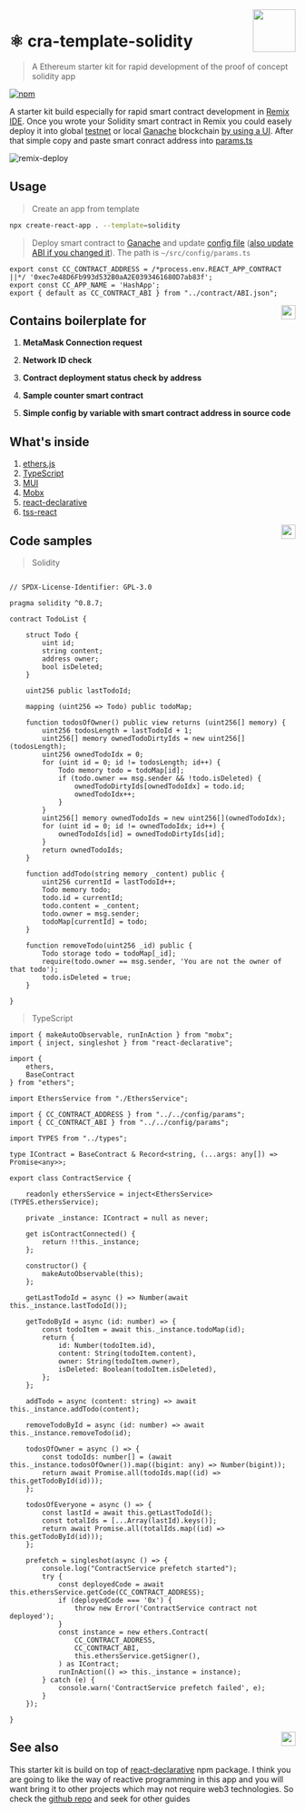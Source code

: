 <img src="./docs/logo.svg" height="75px" align="right">

# ⚛️ cra-template-solidity

> A Ethereum starter kit for rapid development of the proof of concept solidity app

[![npm](https://img.shields.io/npm/v/cra-template-solidity.svg?style=flat-square)](https://npmjs.org/package/cra-template-solidity)

A starter kit build especially for rapid smart contract development in [Remix IDE](https://remix-project.org/). Once you wrote your Solidity smart contract in Remix you could easely deploy it into global [testnet](https://ethereum.org/en/developers/docs/networks/) or local [Ganache](https://trufflesuite.com/ganache/) blockchain [by using a UI](https://www.linkedin.com/pulse/using-ganache-ethereum-emulator-metamask-farhan-khan/). After that simple copy and paste smart conract address into [params.ts](./template/src/config/params.ts)

![remix-deploy](./docs/remix.png)

## Usage

> Create an app from template

```bash
npx create-react-app . --template=solidity
```

> Deploy smart contract to [Ganache](https://trufflesuite.com/ganache/) and update [config file](./template/src/config/params.ts) ([also update ABI if you changed it](https://www.geeksforgeeks.org/application-binary-interfaceabi-in-ethereum-virtual-machine/)). The path is `~/src/config/params.ts`

```tsx
export const CC_CONTRACT_ADDRESS = /*process.env.REACT_APP_CONTRACT ||*/ '0xec7e48D6Fb993d532B0aA2E0393461680D7ab83f';
export const CC_APP_NAME = 'HashApp';
export { default as CC_CONTRACT_ABI } from "../contract/ABI.json";
```

<img src="./docs/saturn.svg" height="25px" align="right">

## Contains boilerplate for

1. **MetaMask Connection request**

2. **Network ID check**

3. **Contract deployment status check by address**

4. **Sample counter smart contract**

5. **Simple config by variable with smart contract address in source code**

## What's inside

1. [ethers.js](https://docs.ethers.io/v5/)
2. [TypeScript](https://www.typescriptlang.org/)
3. [MUI](https://mui.com/)
4. [Mobx](https://mobx.js.org/)
5. [react-declarative](https://www.npmjs.com/package/react-declarative)
6. [tss-react](https://www.npmjs.com/package/tss-react)

<img src="./docs/cubes.svg" height="25px" align="right">

## Code samples

> Solidity

```solidity

// SPDX-License-Identifier: GPL-3.0

pragma solidity ^0.8.7;

contract TodoList {

    struct Todo {
        uint id;
        string content;
        address owner;
        bool isDeleted;
    }

    uint256 public lastTodoId;

    mapping (uint256 => Todo) public todoMap;

    function todosOfOwner() public view returns (uint256[] memory) {
        uint256 todosLength = lastTodoId + 1;
        uint256[] memory ownedTodoDirtyIds = new uint256[](todosLength);
        uint256 ownedTodoIdx = 0;
        for (uint id = 0; id != todosLength; id++) {
            Todo memory todo = todoMap[id];
            if (todo.owner == msg.sender && !todo.isDeleted) {
                ownedTodoDirtyIds[ownedTodoIdx] = todo.id;
                ownedTodoIdx++;
            }
        }
        uint256[] memory ownedTodoIds = new uint256[](ownedTodoIdx);
        for (uint id = 0; id != ownedTodoIdx; id++) {
            ownedTodoIds[id] = ownedTodoDirtyIds[id];
        }
        return ownedTodoIds;
    }

    function addTodo(string memory _content) public {
        uint256 currentId = lastTodoId++;
        Todo memory todo;
        todo.id = currentId;
        todo.content = _content;
        todo.owner = msg.sender;
        todoMap[currentId] = todo;
    }

    function removeTodo(uint256 _id) public {
        Todo storage todo = todoMap[_id];
        require(todo.owner == msg.sender, 'You are not the owner of that todo');
        todo.isDeleted = true;
    }

}

```

> TypeScript

```tsx
import { makeAutoObservable, runInAction } from "mobx";
import { inject, singleshot } from "react-declarative";

import {
    ethers,
    BaseContract
} from "ethers";

import EthersService from "./EthersService";

import { CC_CONTRACT_ADDRESS } from "../../config/params";
import { CC_CONTRACT_ABI } from "../../config/params";

import TYPES from "../types";

type IContract = BaseContract & Record<string, (...args: any[]) => Promise<any>>;

export class ContractService {

    readonly ethersService = inject<EthersService>(TYPES.ethersService);

    private _instance: IContract = null as never;

    get isContractConnected() {
        return !!this._instance;
    };

    constructor() {
        makeAutoObservable(this);
    };

    getLastTodoId = async () => Number(await this._instance.lastTodoId());

    getTodoById = async (id: number) => {
        const todoItem = await this._instance.todoMap(id);
        return {
            id: Number(todoItem.id),
            content: String(todoItem.content),
            owner: String(todoItem.owner),
            isDeleted: Boolean(todoItem.isDeleted),
        };
    };

    addTodo = async (content: string) => await this._instance.addTodo(content);

    removeTodoById = async (id: number) => await this._instance.removeTodo(id);

    todosOfOwner = async () => {
        const todoIds: number[] = (await this._instance.todosOfOwner()).map((bigint: any) => Number(bigint));
        return await Promise.all(todoIds.map((id) => this.getTodoById(id)));
    };

    todosOfEveryone = async () => {
        const lastId = await this.getLastTodoId();
        const totalIds = [...Array(lastId).keys()];
        return await Promise.all(totalIds.map((id) => this.getTodoById(id)));
    };

    prefetch = singleshot(async () => {
        console.log("ContractService prefetch started");
        try {
            const deployedCode = await this.ethersService.getCode(CC_CONTRACT_ADDRESS);
            if (deployedCode === '0x') {
                throw new Error('ContractService contract not deployed');
            }
            const instance = new ethers.Contract(
                CC_CONTRACT_ADDRESS,
                CC_CONTRACT_ABI,
                this.ethersService.getSigner(),
            ) as IContract;
            runInAction(() => this._instance = instance);
        } catch (e) {
            console.warn('ContractService prefetch failed', e);
        }
    });

}

```

<img src="./docs/triangle.svg" height="25px" align="right">

## See also

This starter kit is build on top of [react-declarative](https://www.npmjs.com/package/react-declarative) npm package. I think you are going to like the way of reactive programming in this app and you will want bring it to other projects which may not require web3 technologies. So check the [github repo](https://github.com/react-declarative/react-declarative) and seek for other guides
